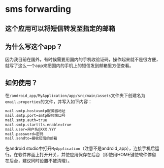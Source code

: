 # sms forwarding
## 这个应用可以将短信转发至指定的邮箱

## 为什么写这个app？

因为我目前在国外，有时候需要用国内的手机收验证码，操作起来就不是很方便，就写了这么一个app来把国内的手机上的短信发到邮箱里方便查看。

## 如何使用？

在```/android_app/MyApplication/app/src/main/assets```文件夹下创建名为```email.properties```的文件，并写入如下内容：

```Bash
mail.smtp.host=smtp服务器地址
mail.smtp.port=smtp服务端口号
mail.smtp.auth=true
mail.smtp.starttls.enable=true
mail.user=用户名@XXX.YYY
mail.password=密码
mail.sendto=接收短信的邮箱
```

在android studio中打开```MyApplication```（注意不是android_app），连接手机后运行。在软件界面上打开开关，并使应用保存在后台（即使用HOME键使软件停留在后台，建议同时设置不被清理）。

